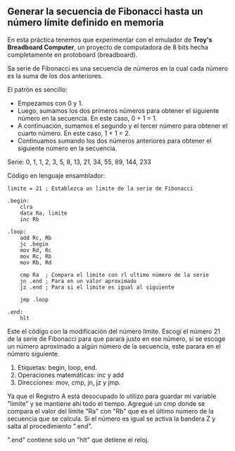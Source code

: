 ## Generar la secuencia de Fibonacci hasta un número límite definido en memoria

En esta práctica tenemos que experimentar con el emulador de **Troy's Breadboard Computer**,  un proyecto de computadora de 8 bits hecha completamente en protoboard (breadboard).

Sa serie de Fibonacci es una secuencia de números en la cual cada número es la suma de los dos anteriores.

El patrón es sencillo:
+ Empezamos con 0 y 1.
+ Luego, sumamos los dos primeros números para obtener el siguiente número en la secuencia. En este caso, 0 + 1 = 1.
+ A continuación, sumamos el segundo y el tercer número para obtener el cuarto número. En este caso, 1 + 1 = 2.
+ Continuamos sumando los dos números anteriores para obtener el siguiente número en la secuencia.

Serie:  0, 1, 1, 2, 3, 5, 8, 13, 21, 34, 55, 89, 144, 233

Código en lenguaje ensamblador:
~~~
limite = 21 ; Establezca un limite de la serie de Fibonacci
	
.begin:	
	clra
	data Ra, limite
	inc Rb
	
.loop:
	add Rc, Rb
	jc .begin
	mov Rd, Rc
	mov Rc, Rb
	mov Rb, Rd
	
	cmp Ra  ; Compara el limite con rl ultimo número de la serie
	jn .end ; Para en un valor aproximado
	jz .end ; Para si el limite es igual al siguiente 
	
	jmp .loop
	
.end:
	hlt
~~~
Este el código con la modificación del número limite.
Escogí el número 21 de la serie de Fibonacci para que parara justo en ese número, si se escoge un número aproximado a algún número de la secuencia, este parara en el número siguiente.

1. Etiquetas: begin, loop, end.
3. Operaciones matemáticas: inc y add
4. Direcciones: mov, cmp, jn, jz y jmp.

Ya que el Registro A está desocupado lo utilizo para guardar mi variable "limite" y se mantiene ahí todo el tiempo.
Agregué un cmp donde se compara el valor del límite "Ra" con "Rb" que es el último número de la secuencia que se calcula. Si el número es igual se activa la bandera Z y salta al procedimiento ".end".

".end" contiene solo un "hlt" que detiene el reloj.

